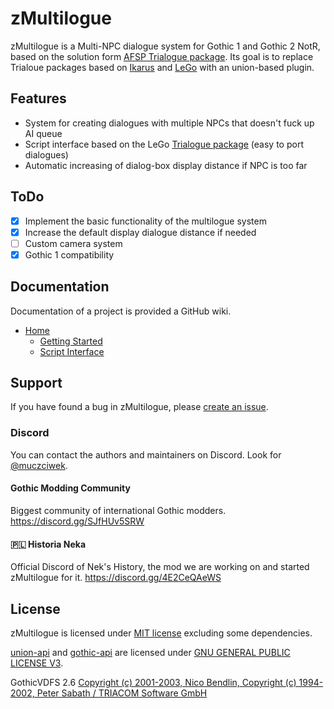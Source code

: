 # zMultilogue
zMultilogue is a Multi-NPC dialogue system for Gothic 1 and Gothic 2 NotR, based on the solution form [AFSP Trialogue package](https://github.com/Bad-Scientists/AF-Script-Packet/blob/main/Standalone-Packages/G12-Trialogue/trialogue.d).
Its goal is to replace Trialoue packages based on [Ikarus](https://github.com/Lehona/Ikarus) and [LeGo](https://github.com/Lehona/LeGo/tree/dev) with an union-based plugin.

## Features
- System for creating dialogues with multiple NPCs that doesn't fuck up AI queue
- Script interface based on the LeGo [Trialogue package](https://github.com/Lehona/LeGo/blob/dev/Trialoge.d) (easy to port dialogues)
- Automatic increasing of dialog-box display distance if NPC is too far

## ToDo

- [x] Implement the basic functionality of the multilogue system
- [x] Increase the default display dialogue distance if needed
- [ ] Custom camera system
- [x] Gothic 1 compatibility

## Documentation
Documentation of a project is provided a GitHub wiki.

- [Home](https://github.com/Silver-Ore-Team/zMultilogue/wiki)
    - [Getting Started](https://github.com/Silver-Ore-Team/zMultilogue/wiki/Getting-Started)
    - [Script Interface](https://github.com/Silver-Ore-Team/zMultilogue/wiki/Script-Interface)

## Support

If you have found a bug in zMultilogue, please [create an issue](https://github.com/Silver-Ore-Team/zMultilogue/issues/new).

### Discord

You can contact the authors and maintainers on Discord. 
Look for [@muczciwek](https://discordapp.com/users/667438896594026517).

#### Gothic Modding Community

Biggest community of international Gothic modders.
https://discord.gg/SJfHUv5SRW

#### 🇵🇱 Historia Neka

Official Discord of Nek's History, the mod we are working on and started zMultilogue for it.
https://discord.gg/4E2CeQAeWS


## License

zMultilogue is licensed under [MIT license](LICENSE) excluding some dependencies.

[union-api](https://gitlab.com/union-framework/union-api) and [gothic-api](https://gitlab.com/union-framework/gothic-api) are licensed under [GNU GENERAL PUBLIC LICENSE V3](https://gitlab.com/union-framework/union-api/blob/main/LICENSE).


GothicVDFS 2.6 [Copyright (c) 2001-2003, Nico Bendlin, Copyright (c) 1994-2002, Peter Sabath / TRIACOM Software GmbH](vdf/License.txt)